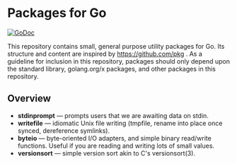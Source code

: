 # Packages for Go

[![GoDoc](https://godoc.org/github.com/lwithers/pkg?status.svg)](https://godoc.org/github.com/lwithers/pkg)

This repository contains small, general purpose utility packages for Go. Its
structure and content are inspired by https://github.com/pkg . As a guideline
for inclusion in this repository, packages should only depend upon the
standard library, golang.org/x packages, and other packages in this repository.

## Overview

- **stdinprompt** — prompts users that we are awaiting data on stdin.
- **writefile** — idiomatic Unix file writing (tmpfile, rename into place once
	synced, dereference symlinks).
- **byteio** — byte-oriented I/O adapters, and simple binary read/write
	functions. Useful if you are reading and writing lots of small values.
- **versionsort** — simple version sort akin to C's versionsort(3).
